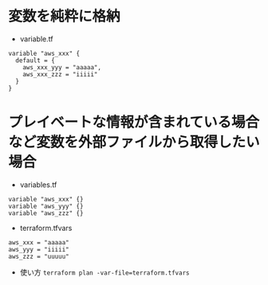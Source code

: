 # 変数を純粋に格納
- variable.tf
```
variable "aws_xxx" {
  default = {
    aws_xxx_yyy = "aaaaa",
    aws_xxx_zzz = "iiiii"
  }
}
```

# プレイベートな情報が含まれている場合など変数を外部ファイルから取得したい場合
- variables.tf
```
variable "aws_xxx" {}
variable "aws_yyy" {}
variable "aws_zzz" {}
```
- terraform.tfvars
```
aws_xxx = "aaaaa"
aws_yyy = "iiiii"
aws_zzz = "uuuuu"
```
- 使い方
`terraform plan -var-file=terraform.tfvars`
